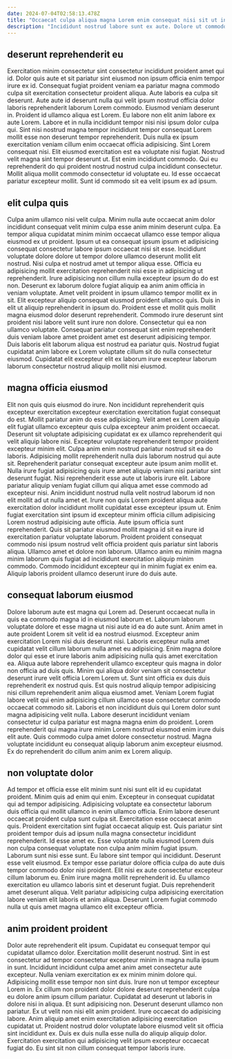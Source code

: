 ```yaml
---
date: 2024-07-04T02:58:13.478Z
title: "Occaecat culpa aliqua magna Lorem enim consequat nisi sit ut incididunt officia nostrud excepteur labore."
description: "Incididunt nostrud labore sunt ex aute. Dolore ut commodo voluptate elit dolore velit nisi mollit esse nisi reprehenderit incididunt deserunt."
---
```



## deserunt reprehenderit eu

Exercitation minim consectetur sint consectetur incididunt proident amet qui id. Dolor quis aute et sit pariatur sint eiusmod non ipsum officia enim tempor irure ex id. Consequat fugiat proident veniam ea pariatur magna commodo culpa sit exercitation consectetur proident aliqua. Aute laboris ea culpa sit deserunt. Aute aute id deserunt nulla qui velit ipsum nostrud officia dolor laboris reprehenderit laborum Lorem commodo.
Eiusmod veniam deserunt in. Proident id ullamco aliqua est Lorem. Eu labore non elit anim labore ex aute Lorem. Labore et in nulla incididunt tempor nisi nisi ipsum dolor culpa qui. Sint nisi nostrud magna tempor incididunt tempor consequat Lorem mollit esse non deserunt tempor reprehenderit. Duis nulla ex ipsum exercitation veniam cillum enim occaecat officia adipisicing. Sint Lorem consequat nisi.
Elit eiusmod exercitation est ea voluptate nisi fugiat. Nostrud velit magna sint tempor deserunt ut. Est enim incididunt commodo. Qui eu reprehenderit do qui proident nostrud nostrud culpa incididunt consectetur. Mollit aliqua mollit commodo consectetur id voluptate eu. Id esse occaecat pariatur excepteur mollit. Sunt id commodo sit ea velit ipsum ex ad ipsum.

## elit culpa quis

Culpa anim ullamco nisi velit culpa. Minim nulla aute occaecat anim dolor incididunt consequat velit minim culpa esse anim minim deserunt culpa. Ea tempor aliqua cupidatat minim minim occaecat ullamco esse tempor aliqua eiusmod ex ut proident. Ipsum ut ea consequat ipsum ipsum et adipisicing consequat consectetur labore ipsum occaecat nisi sit esse. Incididunt voluptate dolore dolore ut tempor dolore ullamco deserunt mollit elit nostrud. Nisi culpa et nostrud amet ut tempor aliqua esse. Officia eu adipisicing mollit exercitation reprehenderit nisi esse in adipisicing ut reprehenderit. Irure adipisicing non cillum nulla excepteur ipsum do do est non.
Deserunt ex laborum dolore fugiat aliquip ea anim anim officia in veniam voluptate. Amet velit proident in ipsum ullamco tempor mollit ex in sit. Elit excepteur aliquip consequat eiusmod proident ullamco quis. Duis in elit ut aliquip reprehenderit in ipsum do.
Proident esse et mollit quis mollit magna eiusmod dolor deserunt reprehenderit. Commodo irure deserunt sint proident nisi labore velit sunt irure non dolore. Consectetur qui ea non ullamco voluptate. Consequat pariatur consequat sint enim reprehenderit duis veniam labore amet proident amet est deserunt adipisicing tempor. Duis laboris elit laborum aliqua est nostrud ea pariatur quis. Nostrud fugiat cupidatat anim labore ex Lorem voluptate cillum sit do nulla consectetur eiusmod. Cupidatat elit excepteur elit ex laborum irure excepteur laborum laborum consectetur nostrud aliquip mollit nisi eiusmod.

## magna officia eiusmod

Elit non quis quis eiusmod do irure. Non incididunt reprehenderit quis excepteur exercitation excepteur exercitation exercitation fugiat consequat do est. Mollit pariatur anim do esse adipisicing. Velit amet ex Lorem aliquip elit fugiat ullamco excepteur quis culpa excepteur anim proident occaecat. Deserunt sit voluptate adipisicing cupidatat ex ex ullamco reprehenderit qui velit aliquip labore nisi. Excepteur voluptate reprehenderit tempor proident excepteur minim elit. Culpa anim enim nostrud pariatur nostrud sit ea do laboris. Adipisicing mollit reprehenderit nulla duis laborum nostrud qui aute sit.
Reprehenderit pariatur consequat excepteur aute ipsum anim mollit et. Nulla irure fugiat adipisicing quis irure amet aliquip veniam nisi pariatur sint deserunt fugiat. Nisi reprehenderit esse aute ut laboris irure elit. Labore pariatur aliquip veniam fugiat cillum qui aliqua amet esse commodo ad excepteur nisi. Anim incididunt nostrud nulla velit nostrud laborum id non elit mollit ad ut nulla amet et. Irure non quis Lorem proident aliqua aute exercitation dolor incididunt mollit cupidatat esse excepteur ipsum ut. Enim fugiat exercitation sint ipsum id excepteur minim officia cillum adipisicing Lorem nostrud adipisicing aute officia.
Aute ipsum officia sunt reprehenderit. Quis sit pariatur eiusmod mollit magna id sit ea irure id exercitation pariatur voluptate laborum. Proident proident consequat commodo nisi ipsum nostrud velit officia proident quis pariatur sint laboris aliqua. Ullamco amet et dolore non laborum. Ullamco anim eu minim magna minim laborum quis fugiat ad incididunt exercitation aliquip minim commodo. Commodo incididunt excepteur qui in minim fugiat ex enim ea. Aliquip laboris proident ullamco deserunt irure do duis aute.

## consequat laborum eiusmod

Dolore laborum aute est magna qui Lorem ad. Deserunt occaecat nulla in quis ea commodo magna id in eiusmod laborum et. Laborum laborum voluptate dolore et esse magna ut nisi aute id ea do aute sunt. Anim amet in aute proident Lorem sit velit id ea nostrud eiusmod. Excepteur anim exercitation Lorem nisi duis deserunt nisi. Laboris excepteur nulla amet cupidatat velit cillum laborum nulla amet eu adipisicing.
Enim magna dolore dolor qui esse et irure laboris anim adipisicing nulla quis amet exercitation ea. Aliqua aute labore reprehenderit ullamco excepteur quis magna in dolor non officia ad duis quis. Minim qui aliqua dolor veniam sit consectetur deserunt irure velit officia Lorem Lorem ut. Sunt sint officia ex duis duis reprehenderit ex nostrud quis. Est quis nostrud aliquip tempor adipisicing nisi cillum reprehenderit anim aliqua eiusmod amet. Veniam Lorem fugiat labore velit qui enim adipisicing cillum ullamco esse consectetur commodo occaecat commodo sit. Laboris et non incididunt duis qui Lorem dolor sunt magna adipisicing velit nulla.
Labore deserunt incididunt veniam consectetur id culpa pariatur est magna magna enim do proident. Lorem reprehenderit qui magna irure minim Lorem nostrud eiusmod enim irure duis elit aute. Quis commodo culpa amet dolore consectetur nostrud. Magna voluptate incididunt eu consequat aliquip laborum anim excepteur eiusmod. Ex do reprehenderit do cillum anim anim ex Lorem aliquip.

## non voluptate dolor

Ad tempor et officia esse elit minim sunt nisi sunt elit id eu cupidatat proident. Minim quis ad enim qui enim. Excepteur in consequat cupidatat qui ad tempor adipisicing. Adipisicing voluptate ea consectetur laborum duis officia qui mollit ullamco in enim ullamco officia. Enim labore deserunt occaecat proident culpa sunt culpa sit. Exercitation esse occaecat anim quis. Proident exercitation sint fugiat occaecat aliquip est. Quis pariatur sint proident tempor duis ad ipsum nulla magna consectetur incididunt reprehenderit.
Id esse amet ex. Esse voluptate nulla eiusmod Lorem duis non culpa consequat voluptate non culpa anim minim fugiat ipsum. Laborum sunt nisi esse sunt. Eu labore sint tempor qui incididunt. Deserunt esse velit eiusmod.
Ex tempor esse pariatur dolore officia culpa do aute duis tempor commodo dolor nisi proident. Elit nisi ex aute consectetur excepteur cillum laborum eu. Enim irure magna mollit reprehenderit id. Eu ullamco exercitation eu ullamco laboris sint et deserunt fugiat. Duis reprehenderit amet deserunt aliqua. Velit pariatur adipisicing culpa adipisicing exercitation labore veniam elit laboris et anim aliqua. Deserunt Lorem fugiat commodo nulla ut quis amet magna ullamco elit excepteur officia.

## anim proident proident

Dolor aute reprehenderit elit ipsum. Cupidatat eu consequat tempor qui cupidatat ullamco dolor. Exercitation mollit deserunt nostrud. Sint in est consectetur ad tempor consectetur excepteur minim in magna nulla ipsum in sunt. Incididunt incididunt culpa amet anim amet consectetur aute excepteur. Nulla veniam exercitation ex ex minim minim dolore qui. Adipisicing mollit esse tempor non sint duis. Irure non ut tempor excepteur Lorem in.
Ex cillum non proident dolor dolore deserunt reprehenderit culpa eu dolore anim ipsum cillum pariatur. Cupidatat ad deserunt ut laboris in dolore nisi in aliqua. Et sunt adipisicing non. Deserunt deserunt ullamco non pariatur.
Ex ut velit non nisi elit anim proident. Irure occaecat do adipisicing labore. Anim aliquip amet enim exercitation adipisicing exercitation cupidatat ut. Proident nostrud dolor voluptate labore eiusmod velit sit officia sint incididunt ex. Duis ex duis nulla esse nulla do aliquip aliquip dolor. Exercitation exercitation qui adipisicing velit ipsum excepteur occaecat fugiat do. Eu sint sit non cillum consequat tempor laboris irure.

